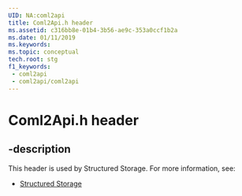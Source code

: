 ```yaml
---
UID: NA:coml2api
title: Coml2Api.h header
ms.assetid: c316bb8e-01b4-3b56-ae9c-353a0ccf1b2a
ms.date: 01/11/2019
ms.keywords: 
ms.topic: conceptual
tech.root: stg
f1_keywords:
 - coml2api
 - coml2api/coml2api
---
```


# Coml2Api.h header


## -description

This header is used by Structured Storage. For more information, see:

- [Structured Storage](../_stg/index.md)

